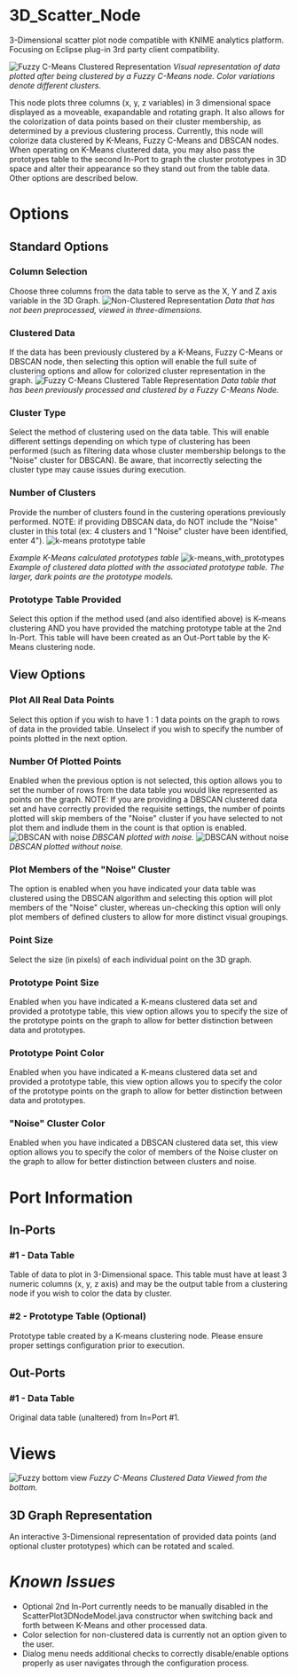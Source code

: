 # 3D_Scatter_Node
3-Dimensional scatter plot node compatible with KNIME analytics platform. Focusing on Eclipse plug-in 3rd party client compatibility.

![Fuzzy C-Means Clustered Representation](assets/fuzzy_cluster.PNG)
_Visual representation of data plotted after being clustered by a Fuzzy C-Means node. Color variations denote different clusters._

This node plots three columns (x, y, z variables) in 3 dimensional space displayed as a moveable, exapandable and rotating graph. It also allows for the colorization of data points based on their cluster membership, as determined by a previous clustering process. Currently, this node will colorize data clustered by K-Means, Fuzzy C-Means and DBSCAN nodes. When operating on K-Means clustered data, you may also pass the prototypes table to the second In-Port to graph the cluster prototypes in 3D space and alter their appearance so they stand out from the table data. Other options are described below.

# Options
## Standard Options

### Column Selection 
Choose three columns from the data table to serve as the X, Y and Z axis variable in the 3D Graph.
![Non-Clustered Representation](assets/non_clustered.PNG)
_Data that has not been preprocessed, viewed in three-dimensions._
### Clustered Data
If the data has been previously clustered by a K-Means, Fuzzy C-Means or DBSCAN node, then selecting this option will enable the full suite of clustering options and allow for colorized cluster representation in the graph.
![Fuzzy C-Means Clustered Table Representation](assets/fuzzy_c-means.PNG)
_Data table that has been previously processed and clustered by a Fuzzy C-Means Node._
### Cluster Type
Select the method of clustering used on the data table. This will enable different settings depending on which type of clustering has been performed (such as filtering data whose cluster membership belongs to the "Noise" cluster for DBSCAN). Be aware, that incorrectly selecting the cluster type may cause issues during execution.
### Number of Clusters
Provide the number of clusters found in the custering operations previously performed. NOTE: if providing DBSCAN data, do NOT include the "Noise" cluster in this total (ex: 4 clusters and 1 "Noise" cluster have been identified, enter 4"). 
![k-means prototype table](assets/k-means_clusters.PNG)

_Example K-Means calculated prototypes table_
![k-means_with_prototypes](assets/k-means_with_prototypes.PNG)
_Example of clustered data plotted with the associated prototype table. The larger, dark points are the prototype models._
### Prototype Table Provided
Select this option if the method used (and also identified above) is K-means clustering AND you have provided the matching prototype table at the 2nd In-Port. This table will have been created as an Out-Port table by the K-Means clustering node.

## View Options

### Plot All Real Data Points
Select this option if you wish to have 1 : 1 data points on the graph to rows of data in the provided table. Unselect if you wish to specify the number of points plotted in the next option.
### Number Of Plotted Points
Enabled when the previous option is not selected, this option allows you to set the number of rows from the data table you would like represented as points on the graph. NOTE: If you are providing a DBSCAN clustered data set and have correctly provided the requisite settings, the number of points plotted will skip members of the "Noise" cluster if you have selected to not plot them and indlude them in the count is that option is enabled.
![DBSCAN with noise](assets/dbscan_with_noise.PNG)
_DBSCAN plotted with noise._
![DBSCAN without noise](assets/dbscan_no_noise.PNG)
_DBSCAN plotted without noise._
### Plot Members of the "Noise" Cluster
The option is enabled when you have indicated your data table was clustered using the DBSCAN algorithm and selecting this option will plot members of the "Noise" cluster, whereas un-checking this option will only plot members of defined clusters to allow for more distinct visual groupings.
### Point Size
Select the size (in pixels) of each individual point on the 3D graph.
### Prototype Point Size
Enabled when you have indicated a K-means clustered data set and provided a prototype table, this view option allows you to specify the size of the prototype points on the graph to allow for better distinction between data and prototypes.
### Prototype Point Color
Enabled when you have indicated a K-means clustered data set and provided a prototype table, this view option allows you to specify the color of the prototype points on the graph to allow for better distinction between data and prototypes.
### "Noise" Cluster Color
Enabled when you have indicated a DBSCAN clustered data set, this view option allows you to specify the color of members of the Noise cluster on the graph to allow for better distinction between clusters and noise.

# Port Information
## In-Ports

### #1 - Data Table
Table of data to plot in 3-Dimensional space. This table must have at least 3 numeric columns (x, y, z axis) and may be the output table from a clustering node if you wish to color the data by cluster.
### #2 - Prototype Table (Optional)
Prototype table created by a K-means clustering node. Please ensure proper settings configuration prior to execution.

## Out-Ports

### #1 - Data Table
Original data table (unaltered) from In=Port #1.

# Views
![Fuzzy bottom view](assets/fuzzy_bottom.PNG)
_Fuzzy C-Means Clustered Data Viewed from the bottom._
## 3D Graph Representation
An interactive 3-Dimensional representation of provided data points (and optional cluster prototypes) which can be rotated and scaled.

# _Known Issues_

 - Optional 2nd In-Port currently needs to be manually disabled in the ScatterPlot3DNodeModel.java constructor when switching back and forth between K-Means and other processed data.
 - Color selection for non-clustered data is currently not an option given to the user.
 - Dialog menu needs additional checks to correctly disable/enable options properly as user navigates through the configuration process.
